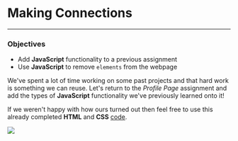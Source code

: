 # Making Connections

---

### Objectives

- Add **JavaScript** functionality to a previous assignment
- Use **JavaScript** to remove `elements` from the webpage

We've spent a lot of time working on some past projects and that hard work is something we can reuse. Let's return to the _Profile Page_ assignment and add the types of **JavaScript** functionality we've previously learned onto it!

If we weren't happy with how ours turned out then feel free to use this already completed **HTML** and **CSS** [code](https://assets.codingdojo.com/boomyeah2015/codingdojo/curriculum/content/chapter/1619370348__profile-page.zip).  

![](https://assets.codingdojo.com/boomyeah2015/codingdojo/curriculum/content/chapter/1619370832__profile-page-functions.png)